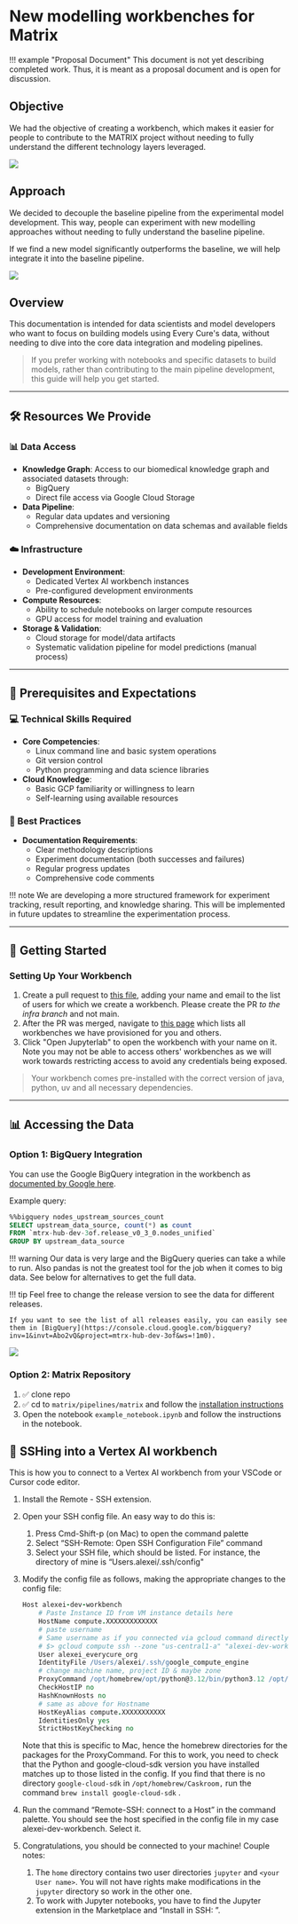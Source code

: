 # New modelling workbenches for Matrix

!!! example "Proposal Document"
    This document is not yet describing completed work. Thus, it is meant as a proposal document and is open for discussion.

   
## Objective

We had the objective of creating a workbench, which makes it easier for people to
contribute to the MATRIX project without needing to fully understand the different
technology layers leveraged.

![](../assets/img/workbench_changes.excalidraw.svg)

## Approach

We decided to decouple the baseline pipeline from the experimental model development. This way, people can experiment with new modelling approaches without needing to fully understand the baseline pipeline.

If we find a new model significantly outperforms the baseline, we will help integrate it into the baseline pipeline.

![](../assets/img/workbench_changes_pipeline_cutout.excalidraw.svg)


## Overview

This documentation is intended for data scientists and model developers who want to focus
on building models using Every Cure's data, without needing to dive into the core data
integration and modeling pipelines.

> If you prefer working with notebooks and specific datasets to build models, rather than
> contributing to the main pipeline development, this guide will help you get started.

---

## 🛠️ Resources We Provide

### 📊 Data Access

- **Knowledge Graph**: Access to our biomedical knowledge graph and associated datasets through:
    - BigQuery 
    - Direct file access via Google Cloud Storage
- **Data Pipeline**: 
    - Regular data updates and versioning
    - Comprehensive documentation on data schemas and available fields

### ☁️ Infrastructure

- **Development Environment**:
    - Dedicated Vertex AI workbench instances
    - Pre-configured development environments
- **Compute Resources**:
    - Ability to schedule notebooks on larger compute resources
    - GPU access for model training and evaluation
- **Storage & Validation**:
    - Cloud storage for model/data artifacts
    - Systematic validation pipeline for model predictions (manual process)

---

## 🎯 Prerequisites and Expectations

### 💻 Technical Skills Required
- **Core Competencies**:
    - Linux command line and basic system operations
    - Git version control
    - Python programming and data science libraries
- **Cloud Knowledge**:
    - Basic GCP familiarity or willingness to learn
    - Self-learning using available resources

### 📝 Best Practices
- **Documentation Requirements**:
    - Clear methodology descriptions
    - Experiment documentation (both successes and failures)
    - Regular progress updates
    - Comprehensive code comments

!!! note
    We are developing a more structured framework for experiment tracking, result reporting, and knowledge sharing. This will be implemented in future updates to streamline the experimentation process.

---

## 🚀 Getting Started

### Setting Up Your Workbench

1. Create a pull request to [this
   file](https://github.com/everycure-org/matrix/blob/infra/infra/deployments/wg2/workbenches.yaml),
   adding your name and email to the list of users for which we create a workbench. Please
   create the PR _to the infra branch_ and not main.
2. After the PR was merged, navigate to [this
   page](https://console.cloud.google.com/vertex-ai/workbench/instances?inv=1&invt=AboxFQ&project=mtrx-wg2-modeling-dev-9yj)
   which lists all workbenches we have provisioned for you and others.
3. Click "Open Jupyterlab" to open the workbench with your name on it. Note you may not
   be able to access others' workbenches as we will work towards restricting access to avoid
   any credentials being exposed.

> Your workbench comes pre-installed with the correct version of java, python, uv and all necessary dependencies.

---

## 📊 Accessing the Data 

### Option 1: BigQuery Integration

You can use the Google BigQuery integration in the workbench as [documented by Google here](https://cloud.google.com/vertex-ai/docs/workbench/instances/bigquery).

Example query:
```sql
%%bigquery nodes_upstream_sources_count
SELECT upstream_data_source, count(*) as count 
FROM `mtrx-hub-dev-3of.release_v0_3_0.nodes_unified` 
GROUP BY upstream_data_source
```

!!! warning
    Our data is very large and the BigQuery queries can take a while to run. Also pandas is not the greatest tool for the job when it comes to big data. See below for alternatives to get the full data.

!!! tip
    Feel free to change the release version to see the data for different releases.
    
    If you want to see the list of all releases easily, you can easily see them in [BigQuery](https://console.cloud.google.com/bigquery?inv=1&invt=Abo2vQ&project=mtrx-hub-dev-3of&ws=!1m0).
    
![](../assets/img/bq_datasets.png)

### Option 2: Matrix Repository

1. :white_check_mark: clone repo
2. :white_check_mark: cd to `matrix/pipelines/matrix` and follow the [installation instructions](../onboarding/local-setup.md)
3. Open the notebook `example_notebook.ipynb` and follow the instructions in the notebook.


## 🔌 SSHing into a Vertex AI workbench

This is how you to connect to a Vertex AI workbench from your VSCode or Cursor code editor.

1. Install the Remote - SSH extension. 
2. Open your SSH config file. An easy way to do this is:
    1. Press Cmd-Shift-p (on Mac) to open the command palette  
    2. Select “SSH-Remote: Open SSH Configuration File” command
    3. Select your SSH file, which should be listed. For instance, the directory of mine is “Users.alexei/.ssh/config"
3. Modify the config file as follows, making the appropriate changes to the config file:
    
    ```coffeescript
    Host alexei-dev-workbench
        # Paste Instance ID from VM instance details here
        HostName compute.XXXXXXXXXXXXX
        # paste username
        # Same username as if you connected via gcloud command directly, e.g.
        # $> gcloud compute ssh --zone "us-central1-a" "alexei-dev-workbench" --tunnel-through-iap --project "<project_id>"
        User alexei_everycure_org
        IdentityFile /Users/alexei/.ssh/google_compute_engine
        # change machine name, project ID & maybe zone
        ProxyCommand /opt/homebrew/opt/python@3.12/bin/python3.12 /opt/homebrew/Caskroom/google-cloud-sdk/520.0.0/google-cloud-sdk/lib/gcloud.py compute start-iap-tunnel 'alexei-dev-workbench' %p --listen-on-stdin --project <project_id> --zone us-central1-a
        CheckHostIP no
        HashKnownHosts no
        # same as above for Hostname
        HostKeyAlias compute.XXXXXXXXXXX
        IdentitiesOnly yes
        StrictHostKeyChecking no
    ```
    
    Note that this is specific to Mac, hence the homebrew directories for the packages for the ProxyCommand. For this to work, you need to check that the Python and google-cloud-sdk version you have installed matches up to those listed in the config. If you find that there is no directory `google-cloud-sdk` in `/opt/homebrew/Caskroom,` run the command `brew install google-cloud-sdk` . 
    
4. Run the command “Remote-SSH: connect to a Host” in the command palette. You should see the host specified in the config file in my case alexei-dev-workbench. Select it. 
5. Congratulations, you should be connected to your machine!
Couple notes:
    1. The `home`  directory contains two user directories `jupyter` and `<your User name>`. You will not have rights make modifications in the `jupyter`  directory so work in the other one. 
    2. To work with Jupyter notebooks, you have to find the Jupyter extension in the Marketplace and “Install in SSH:  <your host name>”.
<!-- 
FUTURE: May build this out better in the future. Then we can document how we built this, potentially in a separate page.
---

## 🔧 Technical Infrastructure

### Core Components

1. **Vertex AI Workbenches**: 
    - Individual workbenches per data scientist (Terraform managed)
    - Dedicated service accounts
    - VPC network connectivity
    - Post-startup configuration script

2. **Resource Management System**:
    - PubSub topic: `ds-workbench-machine-state-events`
    - CPU utilization monitoring:
        - Threshold: 10% for 3 hours
        - Automated notifications
    - Cloud Function for alert processing
### Alert System Flow

1. Continuous CPU utilization monitoring
2. Alert triggering based on thresholds
3. PubSub notification delivery
4. Cloud Function processing and logging

### Infrastructure as Code

- **Components**:
    - Reusable workbench modules
    - Declarative monitoring policies
    - Cloud Pub/Sub notification system
    - Python-based alert processing

- **Benefits**:
    - Resource usage optimization
    - Consistent configurations
    - Scalable infrastructure
    - Version-controlled changes

 -->